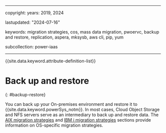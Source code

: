 ﻿---

copyright:
  years: 2019, 2024

lastupdated: "2024-07-16"

keywords: migration strategies, cos, mass data migration, pwoervc, backup and restore, replication, aspera, mksysb, aws cli, pip, yum

subcollection: power-iaas

---

{{site.data.keyword.attribute-definition-list}}

# Back up and restore
{: #backup-restore}




You can back up your On-premises environment and restore it to {{site.data.keyword.powerSys_notm}}. In most cases, Cloud Object Storage and NFS servers serve as an intermediary to back up and restore data. The [AIX migration strategies](/docs/power-iaas?topic=power-iaas-migration-aix) and [IBM i migration strategies](/docs/power-iaas?topic=power-iaas-migration-strategies-power) sections provide information on OS-specific migration strategies.
